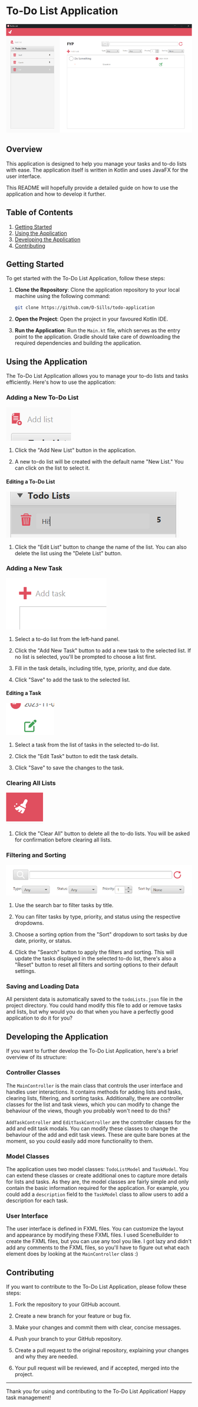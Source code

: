 # To-Do List Application

![Alt text](docs/todoapp.png "To-Do List Application")

## Overview

This application is designed to help you manage your tasks and to-do lists with ease. The application itself is written in Kotlin and uses JavaFX for the user interface. 

This README will hopefully provide a detailed guide on how to use the application and how to develop it further.

## Table of Contents

1. [Getting Started](#getting-started)
2. [Using the Application](#using-the-application)
3. [Developing the Application](#developing-the-application)
4. [Contributing](#contributing)

## Getting Started

To get started with the To-Do List Application, follow these steps:

1. **Clone the Repository**: Clone the application repository to your local machine using the following command:

   ```bash
   git clone https://github.com/D-Sills/todo-application
   ```

2. **Open the Project**: Open the project in your favoured Kotlin IDE.

3. **Run the Application**: Run the `Main.kt` file, which serves as the entry point to the application. Gradle should take care of downloading the required dependencies and building the application.

## Using the Application

The To-Do List Application allows you to manage your to-do lists and tasks efficiently. Here's how to use the application:

### Adding a New To-Do List

![Alt text](docs/addlist.png "Add List")

1. Click the "Add New List" button in the application.

2. A new to-do list will be created with the default name "New List." You can click on the list to select it.

#### Editing a To-Do List

![Alt text](docs/editlist.png "Edit List")

1. Click the "Edit List" button to change the name of the list. You can also delete the list using the "Delete List" button.

### Adding a New Task

![Alt text](docs/addtask.png "Add Task")

1. Select a to-do list from the left-hand panel.

2. Click the "Add New Task" button to add a new task to the selected list. If no list is selected, you'll be prompted to choose a list first.

3. Fill in the task details, including title, type, priority, and due date.

4. Click "Save" to add the task to the selected list.

#### Editing a Task

![Alt text](docs/edittask.png "Edit Task")

1. Select a task from the list of tasks in the selected to-do list.

2. Click the "Edit Task" button to edit the task details.

3. Click "Save" to save the changes to the task.

### Clearing All Lists

![Alt text](docs/clearall.png "Clear All")

1. Click the "Clear All" button to delete all the to-do lists. You will be asked for confirmation before clearing all lists.

### Filtering and Sorting

![Alt text](docs/search.png "Search")

1. Use the search bar to filter tasks by title.

2. You can filter tasks by type, priority, and status using the respective dropdowns.

3. Choose a sorting option from the "Sort" dropdown to sort tasks by due date, priority, or status.

4. Click the "Search" button to apply the filters and sorting. This will update the tasks displayed in the selected to-do list, there's also a "Reset" button to reset all filters and sorting options to their default settings.

### Saving and Loading Data

All persistent data is automatically saved to the `todoLists.json` file in the project directory. You could hand modify this file to add or remove tasks and lists, but why would you do that when you have a perfectly good application to do it for you?

## Developing the Application

If you want to further develop the To-Do List Application, here's a brief overview of its structure:

### Controller Classes

The `MainController` is the main class that controls the user interface and handles user interactions. It contains methods for adding lists and tasks, clearing lists, filtering, and sorting tasks. Additionally, there are controller classes for the list and task views, which you can modify to change the behaviour of the views, though you probably won't need to do this?

`AddTaskController` and `EditTaskController` are the controller classes for the add and edit task modals. You can modify these classes to change the behaviour of the add and edit task views. These are quite bare bones at the moment, so you could easily add more functionality to them.

### Model Classes

The application uses two model classes: `TodoListModel` and `TaskModel`. You can extend these classes or create additional ones to capture more details for lists and tasks. 
As they are, the model classes are fairly simple and only contain the basic information required for the application.
For example, you could add a `description` field to the `TaskModel` class to allow users to add a description for each task.

### User Interface

The user interface is defined in FXML files. You can customize the layout and appearance by modifying these FXML files. I used SceneBuilder to create the FXML files, but you can use any tool you like. I got lazy and didn't add any comments to the FXML files, so you'll have to figure out what each element does by looking at the `MainController` class :)

## Contributing

If you want to contribute to the To-Do List Application, please follow these steps:

1. Fork the repository to your GitHub account.

2. Create a new branch for your feature or bug fix.

3. Make your changes and commit them with clear, concise messages.

4. Push your branch to your GitHub repository.

5. Create a pull request to the original repository, explaining your changes and why they are needed.

6. Your pull request will be reviewed, and if accepted, merged into the project.

---

Thank you for using and contributing to the To-Do List Application! Happy task management!

